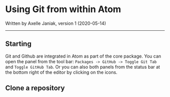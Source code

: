 # Using Git from within Atom

Written by Axelle Janiak, version 1 (2020-05-14)

****
## Starting
Git and Github are integrated in Atom as part of the core package.
You can open the panel from the tool bar: `Packages -> GitHub -> Toggle Git Tab` and `Toggle GitHub Tab`.
Or you can also both panels from the status bar at the bottom right of the editor by clicking on the icons.

## Clone a repository

